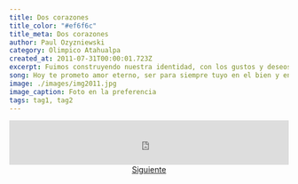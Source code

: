 ```yaml
---
title: Dos corazones
title_color: "#ef6f6c"
title_meta: Dos corazones
author: Paul Ozyzniewski
category: Olimpico Atahualpa
created_at: 2011-07-31T00:00:01.723Z
excerpt: Fuimos construyendo nuestra identidad, con los gustos y deseos de cada uno.
song: Hoy te prometo amor eterno, ser para siempre tuyo en el bien y en el mal. Hoy te demuestro cuánto te quiero, amándote hasta mi final.
image: ./images/img2011.jpg
image_caption: Foto en la preferencia
tags: tag1, tag2
---
```


<div>
    <iframe src="https://open.spotify.com/embed/track/4jfFswSL9zQKrN907WmcKQ" width="100%" height="80" frameborder="0" allowtransparency="true" allow="encrypted-media"></iframe>
</div>
<center><a href="/blog/2010/">Siguiente</a></center>